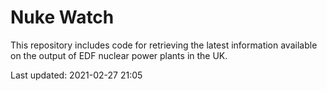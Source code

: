 # Nuke Watch

This repository includes code for retrieving the latest information available on the output of EDF nuclear power plants in the UK.

Last updated: 2021-02-27 21:05